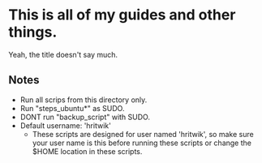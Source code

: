 # This is all of my guides and other things.

Yeah, the title doesn't say much.

## Notes

- Run all scrips from this directory only.
- Run "steps_ubuntu*" as SUDO.
- DONT run "backup_script" with SUDO.
- Default username: 'hritwik'
    - These scripts are designed for user named 'hritwik', so make sure your user name is this before running these scripts or change the $HOME location in these scripts.
